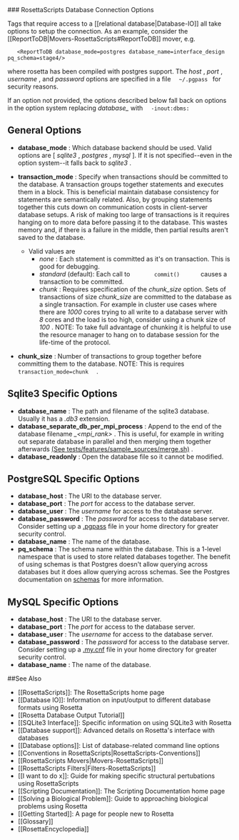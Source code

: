 <!-- --- title: Rosettascripts Database Connection Options -->### RosettaScripts Database Connection Options

Tags that require access to a [[relational database|Database-IO]] all take options to setup the connection. As an example, consider the [[ReportToDB|Movers-RosettaScripts#ReportToDB]] mover, e.g.

       <ReportToDB database_mode=postgres database_name=interface_design pq_schema=stage4/>

where rosetta has been compiled with postgres support. The *host* , *port* , *username* , and *password* options are specified in a file `   ~/.pgpass  ` for security reasons.

If an option not provided, the options described below fall back on options in the option system replacing *database\_* with `   -inout:dbms:  `

General Options
---------------

-   **database\_mode** : Which database backend should be used. Valid options are [ *sqlite3* , *postgres* , *mysql* ]. If it is not specified--even in the option system--it falls back to *sqlite3* .
-   **transaction\_mode** : Specify when transactions should be committed to the database. A transaction groups together statements and executes them in a block. This is beneficial maintain database consistency for statements are semantically related. Also, by grouping statements together this cuts down on communication costs in client-server database setups. A risk of making too large of transactions is it requires hanging on to more data before passing it to the database. This wastes memory and, if there is a failure in the middle, then partial results aren't saved to the database.
    -   Valid values are
        -   *none* : Each statement is committed as it's on transaction. This is good for debugging.
        -   *standard* (default): Each call to `        commit()       ` causes a transaction to be committed.
        -   *chunk* : Requires specification of the *chunk\_size* option. Sets of transactions of size *chunk\_size* are committed to the database as a single transaction. For example in cluster use cases where there are *1000* cores trying to all write to a database server with *8* cores and the load is too high, consider using a chunk size of *100* . NOTE: To take full advantage of chunking it is helpful to use the resource manager to hang on to database session for the life-time of the protocol.

-   **chunk\_size** : Number of transactions to group together before committing them to the database. NOTE: This is requires `    transaction_mode=chunk   ` .

Sqlite3 Specific Options
------------------------

-   **database\_name** : The path and filename of the sqlite3 database. Usually it has a *.db3* extension.
-   **database\_separate\_db\_per\_mpi\_process** : Append to the end of the database filename *\_\<mpi\_rank\>* . This is useful, for example in writing out separate database in parallel and then merging them together afterwards [(See tests/features/sample\_sources/merge.sh)](https://svn.rosettacommons.org/trac/browser/trunk/rosetta/rosetta_tests/features/sample_sources/merge.sh) .
-   **database\_readonly** : Open the database file so it cannot be modified.

PostgreSQL Specific Options
---------------------------

-   **database\_host** : The URI to the database server.
-   **database\_port** : The *port* for access to the database server.
-   **database\_user** : The *username* for access to the database server.
-   **database\_password** : The *password* for access to the database server. Consider setting up a [.pgpass](http://wiki.postgresql.org/wiki/Pgpass) file in your home directory for greater security control.
-   **database\_name** : The name of the database.
-   **pq\_schema** : The schema name within the database. This is a 1-level namespace that is used to store related databases together. The benefit of using schemas is that Postgres doesn't allow querying across databases but it does allow querying across schemas. See the Postgres documentation on [schemas](http://www.postgresql.org/docs/9.1/static/ddl-schemas.htm) for more information.

MySQL Specific Options
----------------------

-   **database\_host** : The URI to the database server.
-   **database\_port** : The *port* for access to the database server.
-   **database\_user** : The *username* for access to the database server.
-   **database\_password** : The *password* for access to the database server. Consider setting up a [.my.cnf](http://dev.mysql.com/doc/refman/5.1/en/option-files.html) file in your home directory for greater security control.
-   **database\_name** : The name of the database.

##See Also

* [[RosettaScripts]]: The RosettaScripts home page
* [[Database IO]]: Information on input/output to different database formats using Rosetta
* [[Rosetta Database Output Tutorial]]
* [[SQLite3 Interface]]: Specific information on using SQLite3 with Rosetta
* [[Database support]]: Advanced details on Rosetta's interface with databases
* [[Database options]]: List of database-related command line options
* [[Conventions in RosettaScripts|RosettaScripts-Conventions]]
* [[RosettaScripts Movers|Movers-RosettaScripts]]
* [[RosettaScripts Filters|Filters-RosettaScripts]]
* [[I want to do x]]: Guide for making specific structural pertubations using RosettaScripts
* [[Scripting Documentation]]: The Scripting Documentation home page
* [[Solving a Biological Problem]]: Guide to approaching biological problems using Rosetta
* [[Getting Started]]: A page for people new to Rosetta
* [[Glossary]]
* [[RosettaEncyclopedia]]